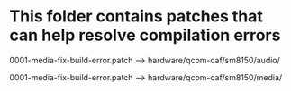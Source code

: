 # This folder contains patches that can help resolve compilation errors


0001-media-fix-build-error.patch --> hardware/qcom-caf/sm8150/audio/


0001-media-fix-build-error.patch --> hardware/qcom-caf/sm8150/media/
